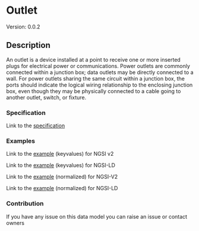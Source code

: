 # Outlet
Version: 0.0.2

## Description 

An outlet is a device installed at a point to receive one or more inserted plugs for electrical power or communications.  Power outlets are commonly connected within a junction box; data outlets may be directly connected to a wall. For power outlets sharing the same circuit within a junction box, the ports should indicate the logical wiring relationship to the enclosing junction box, even though they may be physically connected to a cable going to another outlet, switch, or fixture.
### Specification

Link to the [specification](https://github.com/smart-data-models/incubated/SAREF/s4bldg/Outlet/doc/spec.md)

### Examples

Link to the [example](https://github.com/smart-data-models/incubated/SAREF/s4bldg/Outlet/examples/example.json) (keyvalues) for NGSI v2

Link to the [example](https://github.com/smart-data-models/incubated/SAREF/s4bldg/Outlet/examples/example.jsonld) (keyvalues) for NGSI-LD

Link to the [example](https://github.com/smart-data-models/incubated/SAREF/s4bldg/Outlet/examples/example-normalized.json) (normalized) for NGSI-V2

Link to the [example](https://github.com/smart-data-models/incubated/SAREF/s4bldg/Outlet/examples/example-normalized.jsonld) (normalized) for NGSI-LD
### Contribution

 If you have any issue on this data model you can raise an issue or contact owners
